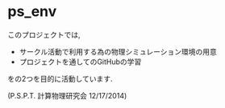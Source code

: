 ﻿ps_env
======
このプロジェクトでは, 
- サークル活動で利用する為の物理シミュレーション環境の用意
- プロジェクトを通してのGitHubの学習

をの2つを目的に活動しています.

(P.S.P.T. 計算物理研究会 12/17/2014)